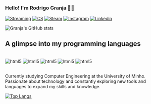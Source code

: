 

### Hello! I'm Rodrigo Granja 👋🏼

[![Streaming](https://img.shields.io/badge/Twitch-9146FF?style=for-the-badge&logo=twitch&logoColor=white)](https://www.twitch.tv/rmg_cs)
[![CS](https://img.shields.io/badge/Counter_Strike-000000?style=for-the-badge&logo=counter-strike&logoColor=white)](https://www.faceit.com/en/players/rmgntc)
[![Steam](https://img.shields.io/badge/Steam-000000?style=for-the-badge&logo=steam&logoColor=white)](https://steamcommunity.com/id/granjaoficial/)
[![Instagram](https://img.shields.io/badge/Instagram-E4405F?style=for-the-badge&logo=instagram&logoColor=white)](https://www.instagram.com/granjavz/)
[![Linkedin](https://img.shields.io/badge/LinkedIn-0077B5?style=for-the-badge&logo=linkedin&logoColor=white)](https://www.linkedin.com/in/rodrigo-granja-b01981307/)

![Granja's GitHub stats](https://github-readme-stats.vercel.app/api?username=rgranja17&show_icons=true&theme=dracula)

## A glimpse into my programming languages

<div style = "display: inline_block"><br/>
   <img align = "center" alt= "html5" src= "https://img.shields.io/badge/C-00599C?style=for-the-badge&logo=c&logoColor=white" />
   <img align = "center" alt= "html5" src= "https://img.shields.io/badge/Java-ED8B00?style=for-the-badge&logo=openjdk&logoColor=white" />
   <img align = "center" alt= "html5" src= "https://img.shields.io/badge/MySQL-00000F?style=for-the-badge&logo=mysql&logoColor=white" />
   <img align = "center" alt= "html5" src= "https://img.shields.io/badge/Markdown-000000?style=for-the-badge&logo=markdown&logoColor=wh" />
   <img align = "center" alt= "html5" src= "https://img.shields.io/badge/Shell_Script-121011?style=for-the-badge&logo=gnu-bash&logoColor=white" /> 
</div><br/>

Currently studying Computer Engineering at the University of Minho. Passionate about technology and constantly exploring new tools and languages to expand my skills and knowledge.

[![Top Langs](https://github-readme-stats.vercel.app/api/top-langs/?username=rgranja17&hide_progress=true)](https://github.com/anuraghazra/github-readme-stats)

